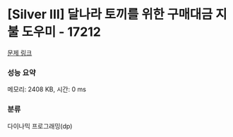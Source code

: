 # [Silver III] 달나라 토끼를 위한 구매대금 지불 도우미 - 17212 

[문제 링크](https://www.acmicpc.net/problem/17212) 

### 성능 요약

메모리: 2408 KB, 시간: 0 ms

### 분류

다이나믹 프로그래밍(dp)

